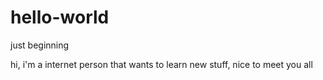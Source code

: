 # hello-world
just beginning 

hi, i'm a internet person that wants to learn new stuff, nice to meet you all
